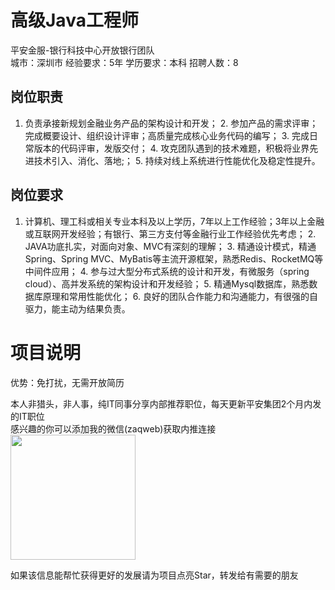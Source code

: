 # 高级Java工程师
平安金服-银行科技中心开放银行团队  
城市：深圳市 经验要求：5年 学历要求：本科  招聘人数：8

## 岗位职责
1. 负责承接新规划金融业务产品的架构设计和开发； 
   2. 参加产品的需求评审；完成概要设计、组织设计评审；高质量完成核心业务代码的编写；
   3. 完成日常版本的代码评审，发版交付；
   4. 攻克团队遇到的技术难题，积极将业界先进技术引入、消化、落地;；
   5. 持续对线上系统进行性能优化及稳定性提升。

## 岗位要求
1. 计算机、理工科或相关专业本科及以上学历，7年以上工作经验；3年以上金融或互联网开发经验；有银行、第三方支付等金融行业工作经验优先考虑；
   2. JAVA功底扎实，对面向对象、MVC有深刻的理解；
   3. 精通设计模式，精通Spring、Spring MVC、MyBatis等主流开源框架，熟悉Redis、RocketMQ等中间件应用；
   4. 参与过大型分布式系统的设计和开发，有微服务（spring cloud）、高并发系统的架构设计和开发经验；
   5. 精通Mysql数据库，熟悉数据库原理和常用性能优化；
   6. 良好的团队合作能力和沟通能力，有很强的自驱力，能主动为结果负责。

# 项目说明

优势：免打扰，无需开放简历

本人非猎头，非人事，纯IT同事分享内部推荐职位，每天更新平安集团2个月内发的IT职位  
感兴趣的你可以添加我的微信(zaqweb)获取内推连接  
<img src="https://github.com/zaqweb/PA-IT-JOBS/blob/master/WechatICode.jpeg"  height="200" width="200">

如果该信息能帮忙获得更好的发展请为项目点亮Star，转发给有需要的朋友




